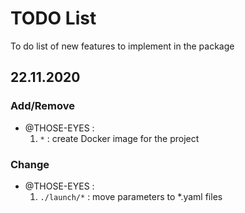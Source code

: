 # TODO List
To do list of new features to implement in the package

## 22.11.2020
### Add/Remove
* @THOSE-EYES : 
    1. `*` : create Docker image for the project

### Change
* @THOSE-EYES : 
    1. `./launch/*` : move parameters to *.yaml files
